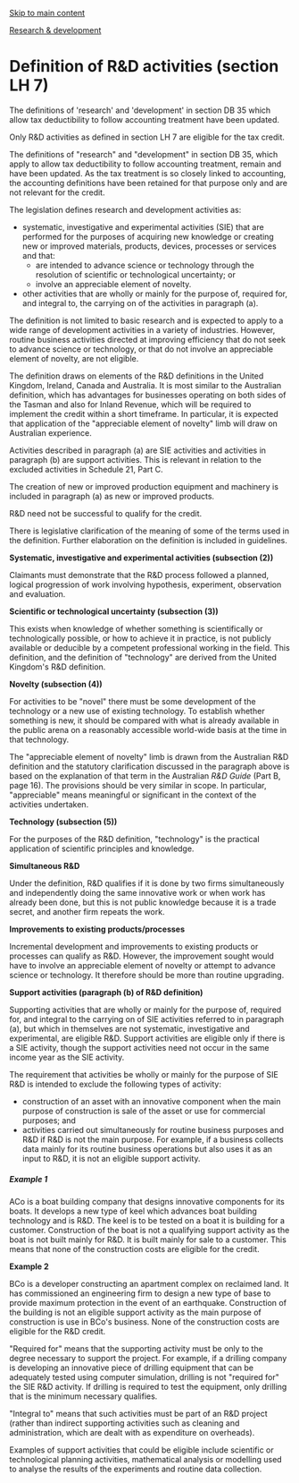 [Skip to main content](#main-content-tt)

[Research & development](/new-legislation/act-articles/research-development "Research & development")

Definition of R&D activities (section LH 7)
===========================================

The definitions of 'research' and 'development' in section DB 35 which allow tax deductibility to follow accounting treatment have been updated.

Only R&D activities as defined in section LH 7 are eligible for the tax credit.

The definitions of "research" and "development" in section DB 35, which apply to allow tax deductibility to follow accounting treatment, remain and have been updated. As the tax treatment is so closely linked to accounting, the accounting definitions have been retained for that purpose only and are not relevant for the credit.

The legislation defines research and development activities as:

*   systematic, investigative and experimental activities (SIE) that are performed for the purposes of acquiring new knowledge or creating new or improved materials, products, devices, processes or services and that:
    *   are intended to advance science or technology through the resolution of scientific or technological uncertainty; or
    *   involve an appreciable element of novelty.
*   other activities that are wholly or mainly for the purpose of, required for, and integral to, the carrying on of the activities in paragraph (a).

The definition is not limited to basic research and is expected to apply to a wide range of development activities in a variety of industries. However, routine business activities directed at improving efficiency that do not seek to advance science or technology, or that do not involve an appreciable element of novelty, are not eligible.

The definition draws on elements of the R&D definitions in the United Kingdom, Ireland, Canada and Australia. It is most similar to the Australian definition, which has advantages for businesses operating on both sides of the Tasman and also for Inland Revenue, which will be required to implement the credit within a short timeframe. In particular, it is expected that application of the "appreciable element of novelty" limb will draw on Australian experience.

Activities described in paragraph (a) are SIE activities and activities in paragraph (b) are support activities. This is relevant in relation to the excluded activities in Schedule 21, Part C.

The creation of new or improved production equipment and machinery is included in paragraph (a) as new or improved products.

R&D need not be successful to qualify for the credit.

There is legislative clarification of the meaning of some of the terms used in the definition. Further elaboration on the definition is included in guidelines.

**Systematic, investigative and experimental activities (subsection (2))**

Claimants must demonstrate that the R&D process followed a planned, logical progression of work involving hypothesis, experiment, observation and evaluation.

**Scientific or technological uncertainty (subsection (3))**

This exists when knowledge of whether something is scientifically or technologically possible, or how to achieve it in practice, is not publicly available or deducible by a competent professional working in the field. This definition, and the definition of "technology" are derived from the United Kingdom's R&D definition.

**Novelty (subsection (4))**

For activities to be "novel" there must be some development of the technology or a new use of existing technology. To establish whether something is new, it should be compared with what is already available in the public arena on a reasonably accessible world-wide basis at the time in that technology.

The "appreciable element of novelty" limb is drawn from the Australian R&D definition and the statutory clarification discussed in the paragraph above is based on the explanation of that term in the Australian _R&D Guide_ (Part B, page 16). The provisions should be very similar in scope. In particular, "appreciable" means meaningful or significant in the context of the activities undertaken.

**Technology (subsection (5))**

For the purposes of the R&D definition, "technology" is the practical application of scientific principles and knowledge.

**Simultaneous R&D**

Under the definition, R&D qualifies if it is done by two firms simultaneously and independently doing the same innovative work or when work has already been done, but this is not public knowledge because it is a trade secret, and another firm repeats the work.

**Improvements to existing products/processes**

Incremental development and improvements to existing products or processes can qualify as R&D. However, the improvement sought would have to involve an appreciable element of novelty or attempt to advance science or technology. It therefore should be more than routine upgrading.

**Support activities (paragraph (b) of R&D definition)**

Supporting activities that are wholly or mainly for the purpose of, required for, and integral to the carrying on of SIE activities referred to in paragraph (a), but which in themselves are not systematic, investigative and experimental, are eligible R&D. Support activities are eligible only if there is a SIE activity, though the support activities need not occur in the same income year as the SIE activity.

The requirement that activities be wholly or mainly for the purpose of SIE R&D is intended to exclude the following types of activity:

*   construction of an asset with an innovative component when the main purpose of construction is sale of the asset or use for commercial purposes; and
*   activities carried out simultaneously for routine business purposes and R&D if R&D is not the main purpose. For example, if a business collects data mainly for its routine business operations but also uses it as an input to R&D, it is not an eligible support activity.

##### Example 1

ACo is a boat building company that designs innovative components for its boats. It develops a new type of keel which advances boat building technology and is R&D. The keel is to be tested on a boat it is building for a customer. Construction of the boat is not a qualifying support activity as the boat is not built mainly for R&D. It is built mainly for sale to a customer. This means that none of the construction costs are eligible for the credit.

**Example 2**

BCo is a developer constructing an apartment complex on reclaimed land. It has commissioned an engineering firm to design a new type of base to provide maximum protection in the event of an earthquake. Construction of the building is not an eligible support activity as the main purpose of construction is use in BCo's business. None of the construction costs are eligible for the R&D credit.

"Required for" means that the supporting activity must be only to the degree necessary to support the project. For example, if a drilling company is developing an innovative piece of drilling equipment that can be adequately tested using computer simulation, drilling is not "required for" the SIE R&D activity. If drilling is required to test the equipment, only drilling that is the minimum necessary qualifies.

"Integral to" means that such activities must be part of an R&D project (rather than indirect supporting activities such as cleaning and administration, which are dealt with as expenditure on overheads).

Examples of support activities that could be eligible include scientific or technological planning activities, mathematical analysis or modelling used to analyse the results of the experiments and routine data collection.